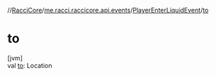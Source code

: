 //[RacciCore](../../../index.md)/[me.racci.raccicore.api.events](../index.md)/[PlayerEnterLiquidEvent](index.md)/[to](to.md)

# to

[jvm]\
val [to](to.md): Location

